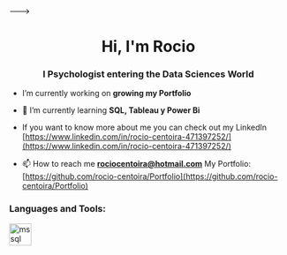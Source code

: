 
--->
<h1 align="center">Hi, I'm Rocio</h1>
<h3 align="center">I Psychologist entering the Data Sciences World</h3>

- I’m currently working on **growing my Portfolio**

- 🌱 I’m currently learning **SQL, Tableau y Power Bi**

- If you want to know more about me you can check out my LinkedIn [https://www.linkedin.com/in/rocio-centoira-471397252/](https://www.linkedin.com/in/rocio-centoira-471397252/)

- 📫 How to reach me **rociocentoira@hotmail.com**
   My Portfolio: [https://github.com/rocio-centoira/Portfolio](https://github.com/rocio-centoira/Portfolio)

<h3 align="left">Languages and Tools:</h3>
<p align="left"> <a href="https://www.microsoft.com/en-us/sql-server" target="_blank" rel="noreferrer"> <img src="https://www.svgrepo.com/show/303229/microsoft-sql-server-logo.svg" alt="mssql" width="40" height="40"/> </a> </p>

